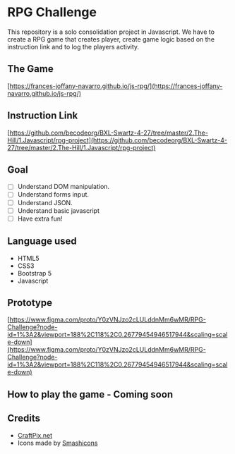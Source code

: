 # RPG Challenge

This repository is a solo consolidation project in Javascript. We have to create a RPG game that creates player, create game logic based on the instruction link and to log the players activity.
  
## The Game
[https://frances-joffany-navarro.github.io/js-rpg/](https://frances-joffany-navarro.github.io/js-rpg/)

## Instruction Link
[https://github.com/becodeorg/BXL-Swartz-4-27/tree/master/2.The-Hill/1.Javascript/rpg-project](https://github.com/becodeorg/BXL-Swartz-4-27/tree/master/2.The-Hill/1.Javascript/rpg-project)

## Goal
- [ ] Understand DOM manipulation.
- [ ] Understand forms input.
- [ ] Understand JSON.
- [ ] Understand basic javascript
- [ ] Have extra fun!
  
## Language used
- HTML5
- CSS3
- Bootstrap 5
- Javascript

## Prototype
[https://www.figma.com/proto/Y0zVNJzo2cLULddnMm6wMR/RPG-Challenge?node-id=1%3A2&viewport=188%2C118%2C0.26779454946517944&scaling=scale-down](https://www.figma.com/proto/Y0zVNJzo2cLULddnMm6wMR/RPG-Challenge?node-id=1%3A2&viewport=188%2C118%2C0.26779454946517944&scaling=scale-down)

## How to play the game - Coming soon 

## Credits
- [CraftPix.net](https://craftpix.net/)
- Icons made by [Smashicons](https://www.flaticon.com/authors/smashicons)